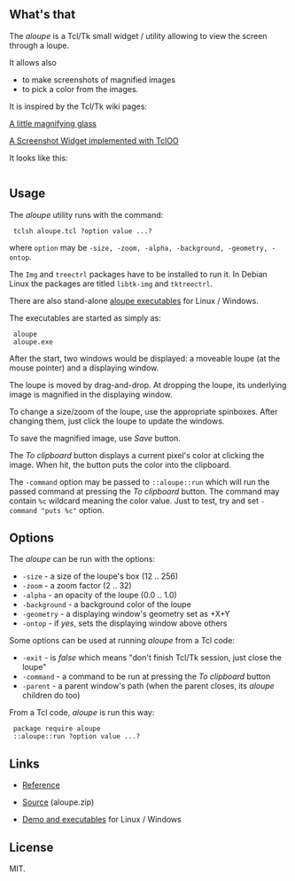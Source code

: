 ## What's that

The *aloupe* is a Tcl/Tk small widget / utility allowing to view the screen through a loupe.

It allows also

  * to make screenshots of magnified images
  * to pick a color from the images.

It is inspired by the Tcl/Tk wiki pages:
 
   [A little magnifying glass](https://wiki.tcl-lang.org/page/A+little+magnifying+glass)

   [A Screenshot Widget implemented with TclOO](https://wiki.tcl-lang.org/page/A+Screenshot+Widget+implemented+with+TclOO)

It looks like this:

<img src="https://aplsimple.github.io/en/tcl/aloupe/files/aloupe.png" class="media" alt="">

## Usage

The *aloupe* utility runs with the command:

     tclsh aloupe.tcl ?option value ...?

where `option` may be `-size, -zoom, -alpha, -background, -geometry, -ontop`.

The `Img` and `treectrl` packages have to be installed to run it. In Debian Linux the packages are titled `libtk-img` and `tktreectrl`.

There are also stand-alone [aloupe executables](https://github.com/aplsimple/aloupe/releases) for Linux / Windows.

The executables are started as simply as:

     aloupe
     aloupe.exe

After the start, two windows would be displayed: a moveable loupe (at the mouse pointer) and a displaying window.

The loupe is moved by drag-and-drop. At dropping the loupe, its underlying image is magnified in the displaying window.

To change a size/zoom of the loupe, use the appropriate spinboxes. After changing them, just click the loupe to update the windows.

To save the magnified image, use *Save* button.

The *To clipboard* button displays a current pixel's color at clicking the image. When hit, the button puts the color into the clipboard.

The `-command` option may be passed to `::aloupe::run` which will run the passed command at pressing the *To clipboard* button. The command may contain `%c` wildcard meaning the color value. Just to test, try and set `-command "puts %c"` option.

## Options

The *aloupe* can be run with the options:

  * `-size` - a size of the loupe's box (12 .. 256)
  * `-zoom` - a zoom factor (2 .. 32)
  * `-alpha` - an opacity of the loupe (0.0 .. 1.0)
  * `-background` - a background color of the loupe
  * `-geometry` - a displaying window's geometry set as +X+Y
  * `-ontop` - if *yes*, sets the displaying window above others

Some options can be used at running *aloupe* from a Tcl code:

  * `-exit` - is *false* which means "don't finish Tcl/Tk session, just close the loupe"
  * `-command` - a command to be run at pressing the *To clipboard* button
  * `-parent` - a parent window's path (when the parent closes, its *aloupe* children do too)

From a Tcl code, *aloupe* is run this way:

     package require aloupe
     ::aloupe::run ?option value ...?

## Links

  * [Reference](https://aplsimple.github.io/en/tcl/aloupe/aloupe.html)

  * [Source](https://chiselapp.com/user/aplsimple/repository/aloupe/download) (aloupe.zip)

  * [Demo and executables](https://github.com/aplsimple/aloupe/releases) for Linux / Windows

## License
 
MIT.
